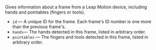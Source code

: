 Gives information about a frame from a Leap Motion device, including hands and pointables (fingers or tools).

   - `id` — A unique ID for the frame. Each frame's ID number is one more than the previous frame's.
   - `hands`— The hands detected in this frame, listed in arbitrary order.
   - `pointables` — The fingers and tools detected in this frame, listed in arbitrary order.
